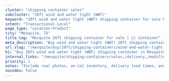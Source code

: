 ```yaml
---
cluster: "shipping container sales"
subcluster: "20ft wind and water tight (WWT)"
keyword: "20ft wind and water tight (WWT) shipping container for sale Mesquite, TX"
intent: "Transactional-Local"
page_type: "Location-Product"
city: "Mesquite, TX"
title_tag: "Mesquite 20ft shipping container for sale | LC Container"
meta_description: "Buy wind and water tight (WWT) 20ft shipping container sale with local delivery in Mesquite, TX. LC Container — local Since 2003. Request a fast quote today."
url_slug: "/mesquite/buy/20ft/shipping-containers/wind-and-water-tight-wwt"
h1: "Buy 20ft wind and water tight (WWT) shipping container in Mesquite"
internal_links: "/mesquite/shipping-containers/sales,/delivery,/modifications"
priority: 1
notes: "Include real photos, on-lot inventory, delivery lead times, and financing info."
noindex: false
---
```


<!-- TODO: Add unique city/inventory copy, images, and internal links here. -->
